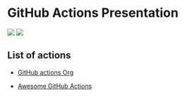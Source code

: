 # GitHub Actions Presentation

![](https://github.com/troy0820/github-actions-presentation/workflows/Go-test/badge.svg)
![](https://github.com/troy0820/github-actions-presentation/workflows/Go-build/badge.svg)

## List of actions

- [GitHub actions Org](https://github.com/actions)

- [Awesome GitHub Actions](https://github.com/sdras/awesome-actions)

